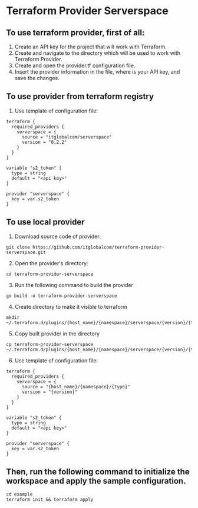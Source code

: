 # Terraform Provider Serverspace

## To use terraform provider, first of all:
1. Create an API key for the project that will work with Terraform.
2. Create and navigate to the directory which will be used to work with Terraform Provider.
3. Create and open the provider.tf configuration file.
4. Insert the provider information in the file, where <api key> is your API key, and save the changes.

## To use provider from terraform registry
1. Use template of configuration file:
```
terraform {
  required_providers {
    serverspace = {
      source = "itglobalcom/serverspace"
      version = "0.2.2"
    }
  }
}

variable "s2_token" {
  type = string
  default = "<api key>"
}

provider "serverspace" {
  key = var.s2_token
}
```

## To use local provider
1. Download source code of provider:
```
git clone https://github.com/itglobalcom/terraform-provider-serverspace.git
```

2. Open the provider's directory:
```
cd terraform-provider-serverspace
```

3. Run the following command to build the provider
```
go build -o terraform-provider-serverspace
```

4. Create directory to make it visible to terraform 
```
mkdir ~/.terraform.d/plugins/{host_name}/{namespace}/serverspace/{version}/{target}
```

5. Copy built provider in the directory
```
cp terraform-provider-serverspace ~/.terraform.d/plugins/{host_name}/{namespace}/serverspace/{version}/{target}
```

6. Use template of configuration file:
```
terraform {
  required_providers {
    serverspace = {
      source = "{host_name}/{namespace}/{type}"
      version = "{version}"
    }
  }
}

variable "s2_token" {
  type = string
  default = "<api key>"
}

provider "serverspace" {
  key = var.s2_token
}
```


## Then, run the following command to initialize the workspace and apply the sample configuration.

```shell
cd example
terraform init && terraform apply
```

